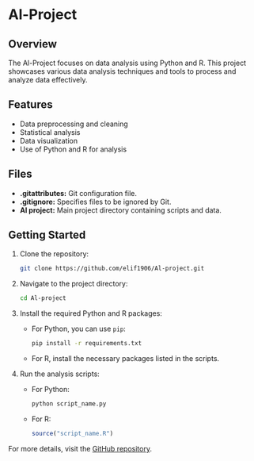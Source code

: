 # Al-Project

## Overview
The Al-Project focuses on data analysis using Python and R. This project showcases various data analysis techniques and tools to process and analyze data effectively.

## Features
- Data preprocessing and cleaning
- Statistical analysis
- Data visualization
- Use of Python and R for analysis

## Files
- **.gitattributes:** Git configuration file.
- **.gitignore:** Specifies files to be ignored by Git.
- **Al project:** Main project directory containing scripts and data.

## Getting Started
1. Clone the repository:
    ```sh
    git clone https://github.com/elif1906/Al-project.git
    ```
2. Navigate to the project directory:
    ```sh
    cd Al-project
    ```
3. Install the required Python and R packages:
    - For Python, you can use `pip`:
      ```sh
      pip install -r requirements.txt
      ```
    - For R, install the necessary packages listed in the scripts.

4. Run the analysis scripts:
    - For Python:
      ```sh
      python script_name.py
      ```
    - For R:
      ```r
      source("script_name.R")
      ```



For more details, visit the [GitHub repository](https://github.com/elif1906/Al-project).
